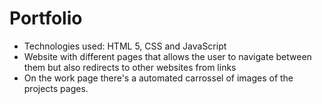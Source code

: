 # Portfolio

* Technologies used: HTML 5, CSS and JavaScript 
* Website with different pages that allows the user to navigate between them but also redirects to other websites from links
* On the work page there's a automated carrossel of images of the projects pages.

